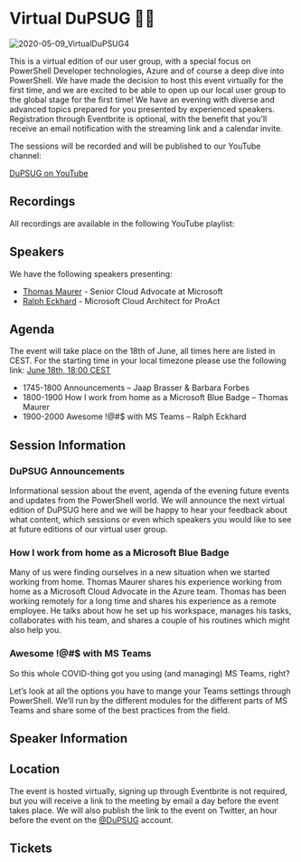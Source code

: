 # Virtual DuPSUG 👷‍🏡

![2020-05-09_VirtualDuPSUG4](https://user-images.githubusercontent.com/12744735/84689644-907bf800-af41-11ea-8a99-8a00fd11d3ce.png)

This is a virtual edition of our user group, with a special focus on PowerShell Developer technologies, Azure and of course a deep dive into PowerShell. We have made the decision to host this event virtually for the first time, and we are excited to be able to open up our local user group to the global stage for the first time! We have an evening with diverse and advanced topics prepared for you presented by experienced speakers. Registration through Eventbrite is optional, with the benefit that you’ll receive an email notification with the streaming link and a calendar invite.

The sessions will be recorded and will be published to our YouTube channel:

[DuPSUG on YouTube](https://www.youtube.com/channel/UC5iBPdiO47C_h_y1L0wndLQ)

## Recordings

All recordings are available in the following YouTube playlist:

## Speakers

We have the following speakers presenting:

* <a href="https://twitter.com/ThomasMaurer">Thomas Maurer</a> - Senior Cloud Advocate at Microsoft
* <a href="https://twitter.com/ralpje">Ralph Eckhard</a> - Microsoft Cloud Architect for ProAct

## Agenda

The event will take place on the 18th of June, all times here are listed in CEST. For the starting time in your local timezone please use the following link: [June 18th, 18:00 CEST](https://everytimezone.com/s/81226cde)

* 1745-1800 Announcements – Jaap Brasser & Barbara Forbes
* 1800-1900 How I work from home as a Microsoft Blue Badge – Thomas Maurer
* 1900-2000 Awesome !@#$ with MS Teams – Ralph Eckhard

## Session Information

### DuPSUG Announcements

Informational session about the event, agenda of the evening future events and updates from the PowerShell world. We will announce the next virtual edition of DuPSUG here and we will be happy to hear your feedback about what content, which sessions or even which speakers you would like to see at future editions of our virtual user group.

### How I work from home as a Microsoft Blue Badge

Many of us were finding ourselves in a new situation when we started working from home. Thomas Maurer shares his experience working from home as a Microsoft Cloud Advocate in the Azure team. Thomas has been working remotely for a long time and shares his experience as a remote employee. He talks about how he set up his workspace, manages his tasks, collaborates with his team, and shares a couple of his routines which might also help you.

### Awesome !@#$ with MS Teams

So this whole COVID-thing got you using (and managing) MS Teams, right?

Let’s look at all the options you have to mange your Teams settings through PowerShell. We’ll run by the different modules for the different parts of MS Teams and share some of the best practices from the field.

## Speaker Information

### 

## Location

The event is hosted virtually, signing up through Eventbrite is not required, but you will receive a link to the meeting by email a day before the event takes place. We will also publish the link to the event on Twitter, an hour before the event on the [@DuPSUG](https://twitter.com/dupsug) account.

## Tickets


